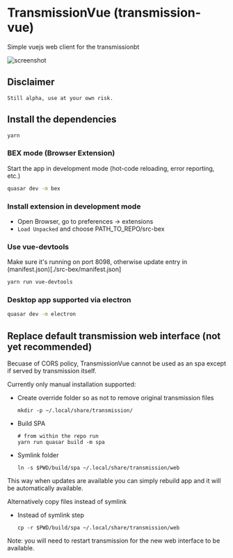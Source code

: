 # TransmissionVue (transmission-vue)

Simple vuejs web client for the transmissionbt

![screenshot](https://raw.github.com/farfanoide/img/master/transmission-vue/transmissionvue.png)

## Disclaimer

```
Still alpha, use at your own risk.
```

## Install the dependencies
```bash
yarn
```

### BEX mode (Browser Extension)

Start the app in development mode (hot-code reloading, error reporting, etc.)

```bash
quasar dev -m bex
```

### Install extension in development mode
 - Open Browser, go to preferences -> extensions
 - `Load Unpacked` and choose PATH_TO_REPO/src-bex

### Use vue-devtools

Make sure it's running on port 8098, otherwise update entry in
(manifest.json)[./src-bex/manifest.json]

```bash
yarn run vue-devtools
```

### Desktop app supported via electron

```bash
quasar dev -m electron
```

Replace default transmission web interface (not yet recommended)
----------------------------------------------------------------

Becuase of CORS policy, TransmissionVue cannot be used as an spa except if
served by transmission itself.

Currently only manual installation supported:

- Create override folder so as not to remove original transmission files
  ```console
  mkdir -p ~/.local/share/transmission/
  ```
- Build SPA
  ```console
  # from within the repo run
  yarn run quasar build -m spa
  ```
- Symlink folder
  ```console
  ln -s $PWD/build/spa ~/.local/share/transmission/web
  ```
This way when updates are available you can simply rebuild app and it will be
automatically available.

Alternatively copy files instead of symlink
- Instead of symlink step
  ```console
  cp -r $PWD/build/spa ~/.local/share/transmission/web
  ```

Note: you will need to restart transmission for the new web interface to be
available.


<!-- TODO: add proper wiki -->
